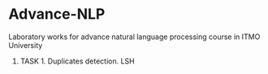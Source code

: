 # Advance-NLP
Laboratory works for advance natural language processing course in ITMO University
1. TASK 1. Duplicates detection. LSH
